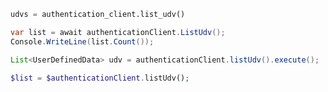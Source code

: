 ```python
udvs = authentication_client.list_udv()
```

```csharp
var list = await authenticationClient.ListUdv();
Console.WriteLine(list.Count());
```

```java
List<UserDefinedData> udv = authenticationClient.listUdv().execute();
```

```php
$list = $authenticationClient.listUdv();
```
